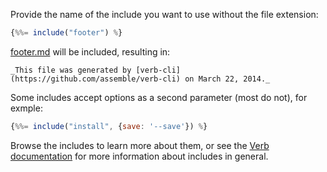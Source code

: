 Provide the name of the include you want to use without the file extension:

```js
{%%= include("footer") %}
```

[footer.md](./templates/footer.md) will be included, resulting in:

```
_This file was generated by [verb-cli](https://github.com/assemble/verb-cli) on March 22, 2014._
```

Some includes accept options as a second parameter (most do not), for exmple:

```js
{%%= include("install", {save: '--save'}) %}
```

Browse the includes to learn more about them, or see the [Verb documentation](https://github.com/assemble/verb/DOCS.md#include) for more information about includes in general.

